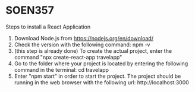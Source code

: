 # SOEN357

Steps to install a React Application

1. Download Node.js from https://nodejs.org/en/download/
2. Check the version with the following command: npm -v
3. (this step is already done) To create the actual project, enter the command "npx create-react-app travelapp"
4. Go to the folder where your project is located by entering the following command in the terminal: cd travelapp
5. Enter "npm start" in order to start the project. The project should be running in the web browser with the following url: http://localhost:3000


